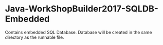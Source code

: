 # Java-WorkShopBuilder2017-SQLDB-Embedded
Contains embedded SQL Database. Database will be created in the same directory as the runnable file.
